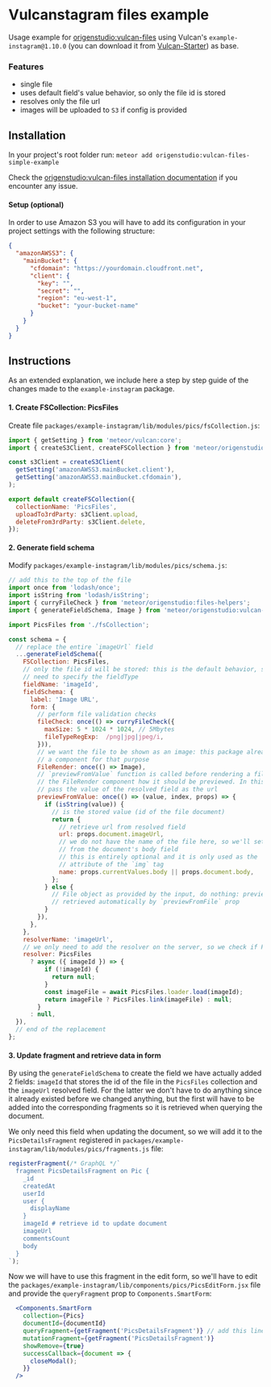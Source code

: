 # Vulcanstagram files example

Usage example for [origenstudio:vulcan-files](https://github.com/OrigenStudio/vulcan-files) using Vulcan's `example-instagram@1.10.0` (you can download it from [Vulcan-Starter](https://github.com/VulcanJS/Vulcan-Starter)) as base.

### Features

- single file
- uses default field's value behavior, so only the file id is stored
- resolves only the file url
- images will be uploaded to `S3` if config is provided

## Installation

In your project's root folder run:
`meteor add origenstudio:vulcan-files-simple-example`

Check the [origenstudio:vulcan-files installation documentation](https://github.com/OrigenStudio/vulcan-files#1-installation) if you encounter any issue.

#### Setup (optional)

In order to use Amazon S3 you will have to add its configuration in your project settings with the following structure:

```json
{
  "amazonAWSS3": {
    "mainBucket": {
      "cfdomain": "https://yourdomain.cloudfront.net",
      "client": {
        "key": "",
        "secret": "",
        "region": "eu-west-1",
        "bucket": "your-bucket-name"
      }
    }
  }
}
```

## Instructions

As an extended explanation, we include here a step by step guide of the changes made to the `example-instagram` package.

#### 1. Create FSCollection: PicsFiles

Create file `packages/example-instagram/lib/modules/pics/fsCollection.js`:

```js
import { getSetting } from 'meteor/vulcan:core';
import { createS3Client, createFSCollection } from 'meteor/origenstudio:vulcan-files';

const s3Client = createS3Client(
  getSetting('amazonAWSS3.mainBucket.client'),
  getSetting('amazonAWSS3.mainBucket.cfdomain'),
);

export default createFSCollection({
  collectionName: 'PicsFiles',
  uploadTo3rdParty: s3Client.upload,
  deleteFrom3rdParty: s3Client.delete,
});

```

#### 2. Generate field schema

Modify `packages/example-instagram/lib/modules/pics/schema.js`:

```js
// add this to the top of the file
import once from 'lodash/once';
import isString from 'lodash/isString';
import { curryFileCheck } from 'meteor/origenstudio:files-helpers';
import { generateFieldSchema, Image } from 'meteor/origenstudio:vulcan-files';

import PicsFiles from './fsCollection';

const schema = {
  // replace the entire `imageUrl` field
  ...generateFieldSchema({
    FSCollection: PicsFiles,
    // only the file id will be stored: this is the default behavior, so we do not
    // need to specify the fieldType
    fieldName: 'imageId',
    fieldSchema: {
      label: 'Image URL',
      form: {
        // perform file validation checks
        fileCheck: once(() => curryFileCheck({
          maxSize: 5 * 1024 * 1024, // 5Mbytes
          fileTypeRegExp:  /png|jpg|jpeg/i,
        })),
        // we want the file to be shown as an image: this package already provides
        // a component for that purpose
        FileRender: once(() => Image),
        // `previewFromValue` function is called before rendering a file, and allow us to tell
        // the FileRender component how it should be previewed. In this case, we want to
        // pass the value of the resolved field as the url
        previewFromValue: once(() => (value, index, props) => {
          if (isString(value)) {
            // is the stored value (id of the file document)
            return {
              // retrieve url from resolved field
              url: props.document.imageUrl,
              // we do not have the name of the file here, so we'll set it
              // from the document's body field
              // this is entirely optional and it is only used as the `alt`
              // attribute of the `img` tag
              name: props.currentValues.body || props.document.body,
            };
          } else {
            // File object as provided by the input, do nothing: preview will be 
            // retrieved automatically by `previewFromFile` prop
          }
        }),
      },
    },
    resolverName: 'imageUrl',
    // we only need to add the resolver on the server, so we check if PicsFiles exist
    resolver: PicsFiles
      ? async ({ imageId }) => {
          if (!imageId) {
            return null;
          }
          const imageFile = await PicsFiles.loader.load(imageId);
          return imageFile ? PicsFiles.link(imageFile) : null;
        }
      : null,
  }),
  // end of the replacement
};

```

#### 3. Update fragment and retrieve data in form

By using the `generateFieldSchema` to create the field we have actually added 2 fields: `imageId` that stores the id of the file in the `PicsFiles` collection and the `imageUrl` resolved field. For the latter we don't have to do anything since it already existed before we changed anything, but the first will have to be added into the corresponding fragments so it is retrieved when querying the document.

We only need this field when updating the document, so we will add it to the `PicsDetailsFragment` registered in `packages/example-instagram/lib/modules/pics/fragments.js` file:

```js
registerFragment(/* GraphQL */`
  fragment PicsDetailsFragment on Pic {
    _id
    createdAt
    userId
    user {
      displayName
    }
    imageId # retrieve id to update document
    imageUrl
    commentsCount
    body
  }
`);
```

Now we will have to use this fragment in the edit form, so we'll have to edit the `packages/example-instagram/lib/components/pics/PicsEditForm.jsx` file and provide the `queryFragment` prop to `Components.SmartForm`:

```jsx
  <Components.SmartForm 
    collection={Pics}
    documentId={documentId}
    queryFragment={getFragment('PicsDetailsFragment')} // add this line
    mutationFragment={getFragment('PicsDetailsFragment')}
    showRemove={true}
    successCallback={document => {
      closeModal();
    }}
  />
```

